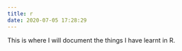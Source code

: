 ```yaml
---
title: r
date: 2020-07-05 17:28:29
---
```


This is where I will document the things I have learnt in R. 
